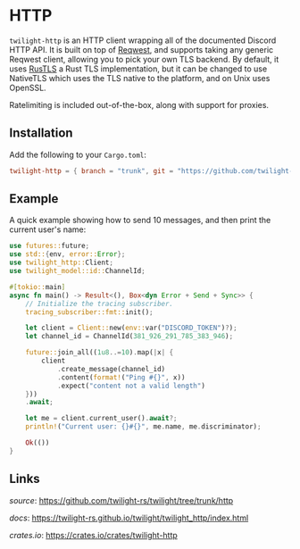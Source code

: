 # HTTP

`twilight-http` is an HTTP client wrapping all of the documented Discord HTTP API.
It is built on top of [Reqwest], and supports taking any generic Reqwest client,
allowing you to pick your own TLS backend. By default, it uses [RusTLS] a Rust TLS implementation,
but it can be changed to use NativeTLS which uses the TLS native to the platform, and on Unix uses OpenSSL.

Ratelimiting is included out-of-the-box, along with support for proxies.

## Installation

Add the following to your `Cargo.toml`:

```toml
twilight-http = { branch = "trunk", git = "https://github.com/twilight-rs/twilight" }
```

## Example

A quick example showing how to send 10 messages, and then print the current
user's name:

```rust
use futures::future;
use std::{env, error::Error};
use twilight_http::Client;
use twilight_model::id::ChannelId;

#[tokio::main]
async fn main() -> Result<(), Box<dyn Error + Send + Sync>> {
    // Initialize the tracing subscriber.
    tracing_subscriber::fmt::init();

    let client = Client::new(env::var("DISCORD_TOKEN")?);
    let channel_id = ChannelId(381_926_291_785_383_946);

    future::join_all((1u8..=10).map(|x| {
        client
            .create_message(channel_id)
            .content(format!("Ping #{}", x))
            .expect("content not a valid length")
    }))
    .await;

    let me = client.current_user().await?;
    println!("Current user: {}#{}", me.name, me.discriminator);

    Ok(())
}
```

## Links

*source*: <https://github.com/twilight-rs/twilight/tree/trunk/http>

*docs*: <https://twilight-rs.github.io/twilight/twilight_http/index.html>

*crates.io*: <https://crates.io/crates/twilight-http>


[Reqwest]: https://github.com/seanmonstar/reqwest
[RusTLS]: https://github.com/ctz/rustls
